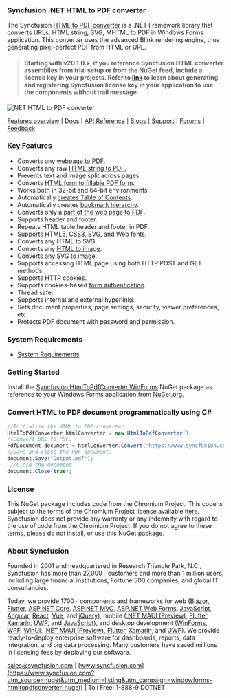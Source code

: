### Syncfusion .NET HTML to PDF converter

The Syncfusion [HTML to PDF converter](https://www.syncfusion.com/pdf-framework/net/html-to-pdf?utm_source=nuget&utm_medium=listing&utm_campaign=windowsforms-htmltopdfconverter-nuget) is a .NET Framework library that converts URLs, HTML string, SVG, MHTML to PDF in Windows Forms application. This converter uses the advanced Blink rendering engine, thus generating pixel-perfect PDF from HTML or URL.

> #### Starting with v20.1.0.x, if you reference Syncfusion HTML converter assemblies from trial setup or from the NuGet feed, include a license key in your projects. Refer to [link](https://help.syncfusion.com/file-formats/licensing/licensing?utm_source=nuget&utm_medium=listing&utm_campaign=windowsforms-htmltopdfconverter-nuget) to learn about generating and registering Syncfusion license key in your application to use the components without trail message.

![NET HTML to PDF converter](https://cdn.syncfusion.com/nuget-readme/fileformats/net-html-to-pdf.png)

[Features overview](https://www.syncfusion.com/pdf-framework/net/html-to-pdf?utm_source=nuget&utm_medium=listing&utm_campaign=windowsforms-htmltopdfconverter-nuget) | [Docs](https://help.syncfusion.com/file-formats/pdf/converting-html-to-pdf?utm_source=nuget&utm_medium=listing&utm_campaign=windowsforms-htmltopdfconverter-nuget) | [API Reference](https://help.syncfusion.com/cr/file-formats/Syncfusion.Pdf.HtmlToPdf.html?utm_source=nuget&utm_medium=listing&utm_campaign=windowsforms-htmltopdfconverter-nuget) | [Blogs](https://www.syncfusion.com/blogs/?utm_source=nuget&utm_medium=listing&utm_campaign=windowsforms-htmltopdfconverter-nuget&s=html+to+pdf) | [Support](https://support.syncfusion.com/support/tickets/create?utm_source=nuget&utm_medium=listing&utm_campaign=windowsforms-htmltopdfconverter-nuget) | [Forums](https://www.syncfusion.com/forums?utm_source=nuget&utm_medium=listing&utm_campaign=windowsforms-htmltopdfconverter-nuget) | [Feedback](https://www.syncfusion.com/feedback/wpf?utm_source=nuget&utm_medium=listing&utm_campaign=windowsforms-htmltopdfconverter-nuget)

### Key Features

* Converts any [webpage to PDF.](https://help.syncfusion.com/file-formats/pdf/convert-html-to-pdf/blink#url-to-pdf?utm_source=nuget&utm_medium=listing&utm_campaign=windowsforms-htmltopdfconverter-nuget)
* Converts any raw [HTML string to PDF.](https://help.syncfusion.com/file-formats/pdf/convert-html-to-pdf/blink#html-string-to-pdf?utm_source=nuget&utm_medium=listing&utm_campaign=windowsforms-htmltopdfconverter-nuget)
* Prevents text and image split across pages.
* Converts [HTML form to fillable PDF form](https://help.syncfusion.com/file-formats/pdf/convert-html-to-pdf/blink#html-form-to-pdf-form?utm_source=nuget&utm_medium=listing&utm_campaign=windowsforms-htmltopdfconverter-nuget).
* Works both in 32-bit and 64-bit environments.
* Automatically [creates Table of Contents](https://help.syncfusion.com/file-formats/pdf/convert-html-to-pdf/blink#table-of-contents?utm_source=nuget&utm_medium=listing&utm_campaign=windowsforms-htmltopdfconverter-nuget).
* Automatically creates [bookmark hierarchy](https://help.syncfusion.com/file-formats/pdf/convert-html-to-pdf/blink#table-of-contents?utm_source=nuget&utm_medium=listing&utm_campaign=windowsforms-htmltopdfconverter-nuget).
* Converts only a [part of the web page to PDF](https://help.syncfusion.com/file-formats/pdf/convert-html-to-pdf/blink#partial-webpage-to-pdf?utm_source=nuget&utm_medium=listing&utm_campaign=windowsforms-htmltopdfconverter-nuget).
* Supports header and footer.
* Repeats HTML table header and footer in PDF.
* Supports HTML5, CSS3, SVG, and Web fonts.
* Converts any HTML to SVG.
* Converts any [HTML to image](https://help.syncfusion.com/file-formats/pdf/convert-html-to-pdf/blink#url-to-image?utm_source=nuget&utm_medium=listing&utm_campaign=windowsforms-htmltopdfconverter-nuget).
* Converts any SVG to image.
* Supports accessing HTML page using both HTTP POST and GET methods.
* Supports HTTP cookies.
* Supports cookies-based [form authentication](https://help.syncfusion.com/file-formats/pdf/convert-html-to-pdf/blink#form-authentication?utm_source=nuget&utm_medium=listing&utm_campaign=windowsforms-htmltopdfconverter-nuget).
* Thread safe.
* Supports internal and external hyperlinks.
* Sets document properties, page settings, security, viewer preferences, etc.
* Protects PDF document with password and permission.

### System Requirements

* [System Requirements](https://help.syncfusion.com/file-formats/installation-and-upgrade/system-requirements?utm_source=nuget&utm_medium=listing&utm_campaign=windowsforms-htmltopdfconverter-nuget)

### Getting Started

Install the [Syncfusion.HtmlToPdfConverter.WinForms](https://www.nuget.org/packages/Syncfusion.HtmlToPdfConverter.WinForms/?utm_source=nuget&utm_medium=listing&utm_campaign=windowsforms-htmltopdfconverter-nuget) NuGet package as reference to your Windows Forms application from [NuGet.org](https://www.nuget.org/).

### Convert HTML to PDF document programmatically using C#

```csharp
//Initialize the HTML to PDF converter.
HtmlToPdfConverter htmlConverter = new HtmlToPdfConverter();
//Convert URL to PDF.
PdfDocument document = htmlConverter.Convert("https://www.syncfusion.com");
//Save and close the PDF document. 
document.Save("Output.pdf");
 //Close the document
document.Close(true);
```

### License

This NuGet package includes code from the Chromium Project. This code is subject to the terms of the Chromium Project license available [here](https://chromium.googlesource.com/chromium/src/+/HEAD/LICENSE). Syncfusion does not provide any warranty or any indemnity with regard to the use of code from the Chromium Project. If you do not agree to these terms, please do not install, or use this NuGet package.

### About Syncfusion

Founded in 2001 and headquartered in Research Triangle Park, N.C., Syncfusion has more than 27,000+ customers and more than 1 million users, including large financial institutions, Fortune 500 companies, and global IT consultancies.
 
Today, we provide 1700+ components and frameworks for web ([Blazor](https://www.syncfusion.com/blazor-components?utm_source=nuget&utm_medium=listing&utm_campaign=windowforms-htmltopdfconverter-nuget), [Flutter](https://www.syncfusion.com/flutter-widgets?utm_source=nuget&utm_medium=listing&utm_campaign=windowforms-htmltopdfconverter-nuget), [ASP.NET Core](https://www.syncfusion.com/aspnet-core-ui-controls?utm_source=nuget&utm_medium=listing&utm_campaign=windowforms-htmltopdfconverter-nuget), [ASP.NET MVC](https://www.syncfusion.com/aspnet-mvc-ui-controls?utm_source=nuget&utm_medium=listing&utm_campaign=windowforms-htmltopdfconverter-nuget), [ASP.NET Web Forms](https://www.syncfusion.com/jquery/aspnet-webforms-ui-controls?utm_source=nuget&utm_medium=listing&utm_campaign=windowforms-htmltopdfconverter-nuget), [JavaScript](https://www.syncfusion.com/javascript-ui-controls?utm_source=nuget&utm_medium=listing&utm_campaign=windowforms-htmltopdfconverter-nuget), [Angular](https://www.syncfusion.com/angular-ui-components?utm_source=nuget&utm_medium=listing&utm_campaign=windowforms-htmltopdfconverter-nuget), [React](https://www.syncfusion.com/react-ui-components?utm_source=nuget&utm_medium=listing&utm_campaign=windowforms-htmltopdfconverter-nuget), [Vue](https://www.syncfusion.com/vue-ui-components?utm_source=nuget&utm_medium=listing&utm_campaign=windowforms-htmltopdfconverter-nuget), and [jQuery](https://www.syncfusion.com/jquery-ui-widgets?utm_source=nuget&utm_medium=listing&utm_campaign=windowforms-htmltopdfconverter-nuget)), mobile ([.NET MAUI (Preview)](https://www.syncfusion.com/maui-controls?utm_source=nuget&utm_medium=listing&utm_campaign=windowforms-htmltopdfconverter-nuget), [Flutter](https://www.syncfusion.com/flutter-widgets?utm_source=nuget&utm_medium=listing&utm_campaign=windowforms-htmltopdfconverter-nuget), [Xamarin](https://www.syncfusion.com/xamarin-ui-controls?utm_source=nuget&utm_medium=listing&utm_campaign=windowforms-htmltopdfconverter-nuget), [UWP](https://www.syncfusion.com/uwp-ui-controls?utm_source=nuget&utm_medium=listing&utm_campaign=windowforms-htmltopdfconverter-nuget), and [JavaScript](https://www.syncfusion.com/javascript-ui-controls?utm_source=nuget&utm_medium=listing&utm_campaign=windowforms-htmltopdfconverter-nuget)), and desktop development ([WinForms](https://www.syncfusion.com/winforms-ui-controls?utm_source=nuget&utm_medium=listing&utm_campaign=windowforms-htmltopdfconverter-nuget), [WPF](https://www.syncfusion.com/wpf-controls?utm_source=nuget&utm_medium=listing&utm_campaign=windowforms-htmltopdfconverter-nuget), [WinUI](https://www.syncfusion.com/winui-controls?utm_source=nuget&utm_medium=listing&utm_campaign=windowforms-htmltopdfconverter-nuget), [.NET MAUI (Preview)](https://www.syncfusion.com/maui-controls?utm_source=nuget&utm_medium=listing&utm_campaign=windowforms-htmltopdfconverter-nuget), [Flutter](https://www.syncfusion.com/flutter-widgets?utm_source=nuget&utm_medium=listing&utm_campaign=windowforms-htmltopdfconverter-nuget), [Xamarin](https://www.syncfusion.com/xamarin-ui-controls?utm_source=nuget&utm_medium=listing&utm_campaign=windowforms-htmltopdfconverter-nuget), and [UWP](https://www.syncfusion.com/uwp-ui-controls?utm_source=nuget&utm_medium=listing&utm_campaign=windowforms-htmltopdfconverter-nuget)). We provide ready-to-deploy enterprise software for dashboards, reports, data integration, and big data processing. Many customers have saved millions in licensing fees by deploying our software.

[sales@syncfusion.com](mailto:sales@syncfusion.com?Subject=Syncfusion%20HTMLConverter%20-%20NuGet) | [www.syncfusion.com](https://www.syncfusion.com?utm_source=nuget&utm_medium=listing&utm_campaign=windowforms-htmltopdfconverter-nuget) | Toll Free: 1-888-9 DOTNET
